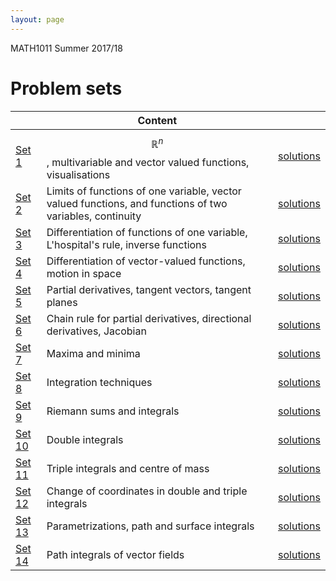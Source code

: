 ```yaml
---
layout: page
---
```


MATH1011 Summer 2017/18 

# Problem sets

|| Content | |
---|---|---|
[Set 1](https://lms.uwa.edu.au/bbcswebdav/courses/MATH1011_TS-SUMM-B_2018/problem%20sets/workshop_1.pdf)|$$\mathbb{R}^n$$, multivariable and vector valued functions, visualisations| [solutions](https://lms.uwa.edu.au/bbcswebdav/courses/MATH1011_TS-SUMM-B_2018/problem%20sets/workshop_1_soln.pdf)
[Set 2](https://lms.uwa.edu.au/bbcswebdav/courses/MATH1011_TS-SUMM-B_2018/problem%20sets/workshop_2.pdf)| Limits of functions of one variable, vector valued functions, and functions of two variables, continuity|[solutions](https://lms.uwa.edu.au/bbcswebdav/courses/MATH1011_TS-SUMM-B_2018/problem%20sets/workshop_2_soln.pdf)
[Set 3](https://lms.uwa.edu.au/bbcswebdav/courses/MATH1011_TS-SUMM-B_2018/problem%20sets/workshop_3.pdf)| Differentiation of functions of one variable, L'hospital's rule, inverse functions| [solutions](https://lms.uwa.edu.au/bbcswebdav/courses/MATH1011_TS-SUMM-B_2018/problem%20sets/workshop_3_soln.pdf)
[Set 4](https://lms.uwa.edu.au/bbcswebdav/courses/MATH1011_TS-SUMM-B_2018/problem%20sets/workshop_4.pdf)| Differentiation of vector-valued functions, motion in space| [solutions](https://lms.uwa.edu.au/bbcswebdav/courses/MATH1011_TS-SUMM-B_2018/problem%20sets/workshop_4_soln.pdf)
[Set 5](https://lms.uwa.edu.au/bbcswebdav/courses/MATH1011_TS-SUMM-B_2018/problem%20sets/workshop_5.pdf)| Partial derivatives, tangent vectors, tangent planes| [solutions](https://lms.uwa.edu.au/bbcswebdav/courses/MATH1011_TS-SUMM-B_2018/problem%20sets/workshop_5_soln.pdf)
[Set 6](https://lms.uwa.edu.au/bbcswebdav/courses/MATH1011_TS-SUMM-B_2018/problem%20sets/workshop_6.pdf)| Chain rule for partial derivatives, directional derivatives, Jacobian| [solutions](https://lms.uwa.edu.au/bbcswebdav/courses/MATH1011_TS-SUMM-B_2018/problem%20sets/workshop_6_soln.pdf)
[Set 7](https://lms.uwa.edu.au/bbcswebdav/courses/MATH1011_TS-SUMM-B_2018/problem%20sets/workshop_7.pdf)| Maxima and minima| [solutions](https://lms.uwa.edu.au/bbcswebdav/courses/MATH1011_TS-SUMM-B_2018/problem%20sets/workshop_7_soln.pdf)
[Set 8](https://lms.uwa.edu.au/bbcswebdav/courses/MATH1011_TS-SUMM-B_2018/problem%20sets/workshop_8.pdf)| Integration techniques| [solutions](https://lms.uwa.edu.au/bbcswebdav/courses/MATH1011_TS-SUMM-B_2018/problem%20sets/workshop_8_soln.pdf)
[Set 9](https://lms.uwa.edu.au/bbcswebdav/courses/MATH1011_TS-SUMM-B_2018/problem%20sets/workshop_9.pdf)| Riemann sums and integrals| [solutions](https://lms.uwa.edu.au/bbcswebdav/courses/MATH1011_TS-SUMM-B_2018/problem%20sets/workshop_9_soln.pdf)
[Set 10](https://lms.uwa.edu.au/bbcswebdav/courses/MATH1011_TS-SUMM-B_2018/problem%20sets/workshop_10.pdf)| Double integrals| [solutions](https://lms.uwa.edu.au/bbcswebdav/courses/MATH1011_TS-SUMM-B_2018/problem%20sets/workshop_10_soln.pdf)
[Set 11](https://lms.uwa.edu.au/bbcswebdav/courses/MATH1011_TS-SUMM-B_2018/problem%20sets/workshop_11.pdf)| Triple integrals and centre of mass| [solutions](https://lms.uwa.edu.au/bbcswebdav/courses/MATH1011_TS-SUMM-B_2018/problem%20sets/workshop_11_soln.pdf)
[Set 12](https://lms.uwa.edu.au/bbcswebdav/courses/MATH1011_TS-SUMM-B_2018/problem%20sets/workshop_12.pdf)| Change of coordinates in double and triple integrals | [solutions](https://lms.uwa.edu.au/bbcswebdav/courses/MATH1011_TS-SUMM-B_2018/problem%20sets/workshop_12_soln.pdf)
[Set 13](https://lms.uwa.edu.au/bbcswebdav/courses/MATH1011_TS-SUMM-B_2018/problem%20sets/workshop_13.pdf)| Parametrizations, path and surface integrals | [solutions](https://lms.uwa.edu.au/bbcswebdav/courses/MATH1011_TS-SUMM-B_2018/problem%20sets/workshop_13_soln.pdf)
[Set 14](https://lms.uwa.edu.au/bbcswebdav/courses/MATH1011_TS-SUMM-B_2018/problem%20sets/workshop_14.pdf)| Path integrals of vector fields | [solutions](https://lms.uwa.edu.au/bbcswebdav/courses/MATH1011_TS-SUMM-B_2018/problem%20sets/workshop_14_soln.pdf)